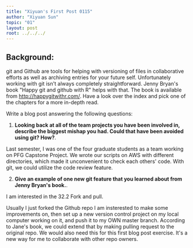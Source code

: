 ```yaml
---
title: "Xiyuan's First Post 0115"
author: "Xiyuan Sun"
topic: "01"
layout: post
root: ../../../
---
```


## Background:

git and Github are tools for helping with versioning of files in collaborative efforts as well as archiving entries for your future self. 
Unfortunately working with git isn't always completely straightforward. 
Jenny Bryan's book "Happy git and github with R" helps with that. The book is available from http://happygitwithr.com/. Have a look over the index and pick one of the chapters for a more in-depth read.

Write a blog post answering the following questions: 

1. **Looking back at all of the team projects you have been involved in, describe the biggest mishap you had. Could that have been avoided using git? How?**. 


Last semester, I was one of the four graduate students as a team working on PFG Capstone Project. We wrote our scripts on AWS with different directories, which made it unconvenient to check each others' code. With git, we could utilize the code review feature. 


2. **Give an example of one new git feature that you learned about from Jenny Bryan's book.**.

I am interested in the 32.2 Fork and pull.

Usually I just forked the Github repo I am insterested to make some improvements on, then set up a new version control project on my local computer working on it, and push it to my OWN master branch. According to Jane's book, we could extend that by making pulling request to the original repo. We would also need this for this first blog post exercise. It's a new way for me to collaborate with other repo owners. 


